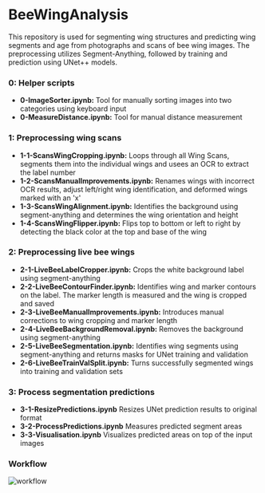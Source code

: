 # BeeWingAnalysis

This repository is used for segmenting wing structures and predicting wing segments and age from photographs and scans of bee wing images. The preprocessing utilizes Segment-Anything, followed by training and prediction using UNet++ models.

### 0: Helper scripts
 - **0-ImageSorter.ipynb:** Tool for manually sorting images into two categories using keyboard input
 - **0-MeasureDistance.ipynb:** Tool for manual distance measurement
 
### 1: Preprocessing wing scans
 - **1-1-ScansWingCropping.ipynb:** Loops through all Wing Scans, segments them into the individual wings and usees an OCR to extract the label number
 - **1-2-ScansManualImprovements.ipynb:** Renames wings with incorrect OCR results, adjust left/right wing identification, and deformed wings marked with an 'x'
 - **1-3-ScansWingAlignment.ipynb:** Identifies the background using segment-anything and determines the wing orientation and height
 - **1-4-ScansWingFlipper.ipynb:** Flips top to bottom or left to right by detecting the black color at the top and base of the wing
 
### 2: Preprocessing live bee wings
 - **2-1-LiveBeeLabelCropper.ipynb:** Crops the white background label using segment-anything
 - **2-2-LiveBeeContourFinder.ipynb:** Identifies wing and marker contours on the label. The marker length is measured and the wing is cropped and saved
 - **2-3-LiveBeeManualImprovements.ipynb:** Introduces manual corrections to wing cropping and marker length
 - **2-4-LiveBeeBackgroundRemoval.ipynb:** Removes the background using segment-anything
 - **2-5-LiveBeeSegmentation.ipynb:** Identifies wing segments using segment-anything and returns masks for UNet training and validation
 - **2-6-LiveBeeTrainValSplit.ipynb:** Turns successfully segmented wings into training and validation sets

### 3: Process segmentation predictions
 - **3-1-ResizePredictions.ipynb** Resizes UNet prediction results to original format
 - **3-2-ProcessPredictions.ipynb** Measures predicted segment areas
 - **3-3-Visualisation.ipynb** Visualizes predicted areas on top of the input images

### Workflow

![workflow](https://github.com/user-attachments/assets/15943abc-ebec-44ad-a85b-28a3dad383ae)
